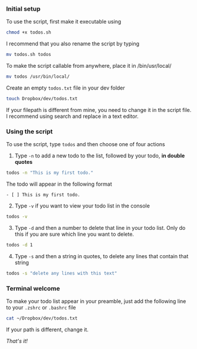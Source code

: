 ### Initial setup

To use the script, first make it executable using

```bash
chmod +x todos.sh
```

I recommend that you also rename the script by typing

```bash
mv todos.sh todos
```

To make the script callable from anywhere, place it in /bin/usr/local/

```bash
mv todos /usr/bin/local/
```
Create an empty `todos.txt` file in your dev folder

```bash
touch Dropbox/dev/todos.txt
```

If your filepath is different from mine, you need to change it in the script file. I recommend using search and replace in a text editor.

### Using the script

To use the script, type `todos` and then choose one of four actions

1. Type `-n` to add a new todo to the list, followed by your todo, **in double quotes**
```bash
todos -n "This is my first todo."
```

The todo will appear in the following format

```
- [ ] This is my first todo.
```

2. Type `-v` if you want to view your todo list in the console

```bash
todos -v
```
3. Type `-d` and then a number to delete that line in your todo list. Only do this if you are sure which line you want to delete.

```bash
todos -d 1
```

4. Type `-s` and then a string in quotes, to delete any lines that contain that string

```bash
todos -s "delete any lines with this text"
```

### Terminal welcome

To make your todo list appear in your preamble, just add the following line to your `.zshrc` or `.bashrc` file

```bash
cat ~/Dropbox/dev/todos.txt
```

If your path is different, change it.

*That's it!*
